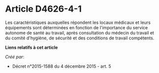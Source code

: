 # Article D4626-4-1

Les caractéristiques auxquelles répondent les locaux médicaux et leurs équipements sont déterminées en fonction de
l'importance du service autonome de santé au travail, après consultation du médecin du travail et du comité d'hygiène, de
sécurité et des conditions de travail compétents.

**Liens relatifs à cet article**

_Créé par_:

  - Décret n°2015-1588 du 4 décembre 2015 - art. 5
